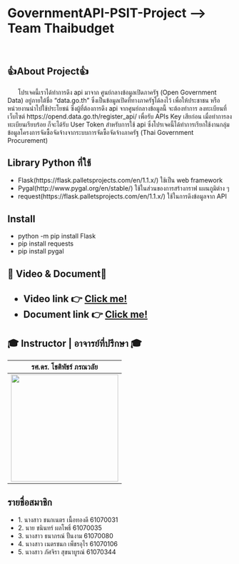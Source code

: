 <h1>GovernmentAPI-PSIT-Project  --> Team Thaibudget</h1><br>

<h2>👍About Project👍</h2>
<p>&nbsp&nbsp&nbsp&nbsp&nbsp&nbspโปรเจคนี้เราได้ทำการดึง api มาจาก ศูนย์กลางข้อมูลเปิดภาครัฐ (Open Government Data) อยู่ภายใต้ชื่อ “data.go.th” ซึ่งเป็นข้อมูลเปิดที่ทางภาครัฐได้ลงไว้ เพื่อให้ประชาชน หรือหน่วยงานนำไปใช้ประโยชน์ ซึ่งผู้ที่ต้องการดึง api  จากศูนย์กลางข้อมูลนี้ จะต้องทำการ
ลงทะเบียนที่เว็บไซต์ https://opend.data.go.th/register_api/  เพื่อรับ APIs Key เสียก่อน เมื่อทำการลงทะเบียนเรียบร้อย ก็จะได้รับ User Token สำหรับการใช้ api ซึ่งโปรเจคนี้ได้ทำการเรียกใช้งานกลุ่มข้อมูลโครงการจัดซื้อจัดจ้างจากระบบการจัดซื้อจัดจ้างภาครัฐ (Thai Government Procurement) </p>
<h2>Library Python ที่ใช้</h2>
  <ul>
  <li> Flask(https://flask.palletsprojects.com/en/1.1.x/) ใช้เป็น web framework</li>
  
  <li> Pygal(http://www.pygal.org/en/stable/) ใช้ในส่วนของการสร้างกราฟ แผนภูมิต่าง ๆ</li>
  
  <li> request(https://flask.palletsprojects.com/en/1.1.x/) ใช้ในการดึงข้อมูลจาก API</li>
  </ul>
<h2>Install</h2>
  <ul>
  <li>python -m pip install Flask</li> 
  <li>pip install requests</li> 
  <li>pip install pygal</li>
  </ul>
<h2>🎥 Video & Document🎥 <h2>
  <ul>
  <li>Video link 👉 <a href="https://www.youtube.com/watch?v=EGMlW30U4E0&t=20s">Click me!</a></li>
  <li>Document link 👉 <a href="https://docs.google.com/document/d/100GKhjlhsJhnHsYIKGLSJYx8npvfPd1TDUq8jKxqx8Y/edit?fbclid=IwAR3TnkKT9gIJos9l0GiARnssdfy8Lopd387sMJ_sB5TpSUFOx9hBROuUrgQ">Click me!</a></li>
</ul>

## 🎓 Instructor | อาจารย์ที่ปรึกษา 🎓 <br>
  
  | รศ.ดร. โชติพัชร์ ภรณวลัย	 |
  | :--------: |
  | <img src="https://www.it.kmitl.ac.th/wp-content/uploads/2017/12/Chotipat-300x300.jpg" width="240" height="240"></a> |
<h2>รายชื่อสมาชิก</h2>
<ul>
  <li>1. นางสาว ชนกเนตร เนื้อทองดี 61070031</li>
  <li>2. นาย ชนินทร์ ผลโพธิ์ 61070035</li>
  <li>3. นางสาว ธนาภรณ์ ปั้นงาม 61070080</li>
  <li>4. นางสาว เนตรชนก เพ็ชรอุไร 61070106</li>
  <li>5. นางสาว ภัศจิรา สุขนาบูรณ์ 61070344</li>
</ul>
